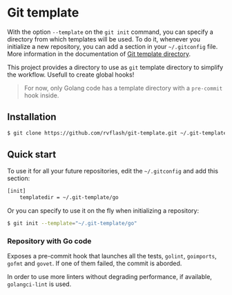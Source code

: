# Git template

With the option `--template` on the `git init` command, you can specify a directory from which templates will be used.
To do it, whenever you initialize a new repository, you can add a section in your `~/.gitconfig` file.
More information in the documentation of [Git template directory](https://git-scm.com/docs/git-init#_template_directory).

This project provides a directory to use as `git` template directory to simplify the workflow.
Usefull to create global hooks!

> For now, only Golang code has a template directory with a `pre-commit` hook inside.


## Installation

```bash
$ git clone https://github.com/rvflash/git-template.git ~/.git-template
```

## Quick start

To use it for all your future repositories, edit the `~/.gitconfig` and add this section:

```bash
[init]
    templatedir = ~/.git-template/go
```

Or you can specify to use it on the fly when initializing a repository:

```bash
$ git init --template="~/.git-template/go"
```

### Repository with Go code

Exposes a pre-commit hook that launches all the tests, `golint`, `goimports`, `gofmt` and `govet`.
If one of them failed, the commit is aborded.

In order to use more linters without degrading performance, if available, `golangci-lint` is used.